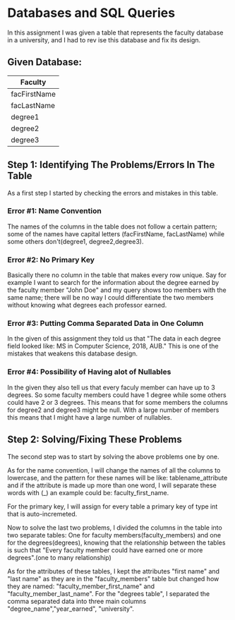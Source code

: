 # Databases and SQL Queries
In this assignment I was given a table that represents the faculty database in a university, and I had to rev ise this database and fix its design.

## Given Database:
|Faculty|
|--------|
|facFirstName|
|facLastName|
|degree1|
|degree2|
|degree3|

## Step 1: Identifying The Problems/Errors In The Table

As a first step I started by checking the errors and mistakes in this table.

### Error #1: Name Convention

The names of the columns in the table does not follow a certain pattern; some of the names have capital letters (facFirstName, facLastName) while some others don't(degree1, degree2,degree3).

### Error #2: No Primary Key

Basically there no column in the table that makes every row unique. Say for example I want to search for the information about the degree earned by the faculty member "John Doe" and my query shows too members with the same name; there will be no way I could differentiate the two members without knowing what degrees each professor earned.

### Error #3: Putting Comma Separated Data in One Column

In the given of this assignment they told us that "The data in each degree field looked like: MS in Computer Science, 2018, AUB." This is one of the mistakes that weakens this database design.

### Error #4: Possibility of Having alot of Nullables 

In the given they also tell us that every faculy member can have up to 3 degrees. So some faculty members could have 1 degree while some others could have 2 or 3 degrees. This means that for some members the columns for degree2 and degree3 might be null. With a large number of members this means that I might have a large number of nullables.

## Step 2: Solving/Fixing These Problems

The second step was to start by solving the above problems one by one.

As for the name convention, I will change the names of all the columns to lowercase, and the pattern for these names will be like: tablename_attribute and if the attribute is made up more than one word, I will separate these words with (_) an example could be: faculty_first_name.

For the primary key, I will assign for every table a primary key of type int that is auto-incremeted.

Now to solve the last two problems, I divided the columns in the table into two separate tables: One for faculty members(faculty_members) and one for the degrees(degrees), knowing that the relationship between the tables is such that "Every faculty member could have earned one or more degrees".(one to many relationship)

As for the attributes of these tables, I kept the attributes "first name" and "last name" as they are in the "faculty_members" table but changed how they are named: "faculty_member_first_name" and "faculty_member_last_name". For the "degrees table", I separated the comma separated data into three main columns "degree_name","year_earned", "university".
